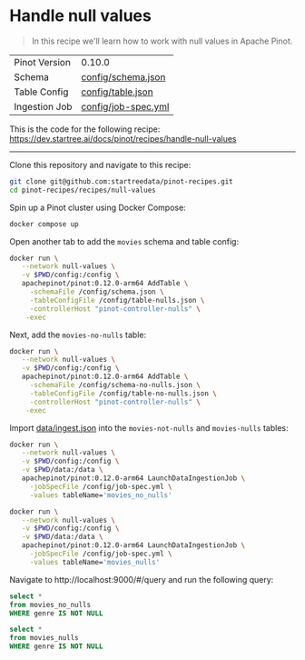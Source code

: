 # Handle null values

> In this recipe we'll learn how to work with null values in Apache Pinot.

<table>
  <tr>
    <td>Pinot Version</td>
    <td>0.10.0</td>
  </tr>
  <tr>
    <td>Schema</td>
    <td><a href="config/schema.json">config/schema.json</a></td>
  </tr>
    <tr>
    <td>Table Config</td>
    <td><a href="config/table.json">config/table.json</a></td>
  </tr>
      <tr>
    <td>Ingestion Job</td>
    <td><a href="config/job-spec.yml">config/job-spec.yml</a></td>
  </tr>
</table>

This is the code for the following recipe: https://dev.startree.ai/docs/pinot/recipes/handle-null-values


***

Clone this repository and navigate to this recipe:

```bash
git clone git@github.com:startreedata/pinot-recipes.git
cd pinot-recipes/recipes/null-values
```

Spin up a Pinot cluster using Docker Compose:

```bash
docker compose up
```

Open another tab to add the `movies` schema and table config:

```bash
docker run \
   --network null-values \
   -v $PWD/config:/config \
   apachepinot/pinot:0.12.0-arm64 AddTable \
     -schemaFile /config/schema.json \
     -tableConfigFile /config/table-nulls.json \
     -controllerHost "pinot-controller-nulls" \
    -exec
```

Next, add the `movies-no-nulls` table:

```bash
docker run \
   --network null-values \
   -v $PWD/config:/config \
   apachepinot/pinot:0.12.0-arm64 AddTable \
     -schemaFile /config/schema-no-nulls.json \
     -tableConfigFile /config/table-no-nulls.json \
     -controllerHost "pinot-controller-nulls" \
    -exec
```

Import [data/ingest.json](data/import.json) into the `movies-not-nulls` and `movies-nulls` tables:

```bash
docker run \
   --network null-values \
   -v $PWD/config:/config \
   -v $PWD/data:/data \
   apachepinot/pinot:0.12.0-arm64 LaunchDataIngestionJob \
     -jobSpecFile /config/job-spec.yml \
     -values tableName='movies_no_nulls'
```

```bash
docker run \
   --network null-values \
   -v $PWD/config:/config \
   -v $PWD/data:/data \
   apachepinot/pinot:0.12.0-arm64 LaunchDataIngestionJob \
     -jobSpecFile /config/job-spec.yml \
     -values tableName='movies_nulls'
```

Navigate to http://localhost:9000/#/query and run the following query:

```sql
select * 
from movies_no_nulls 
WHERE genre IS NOT NULL
```

```sql
select * 
from movies_nulls 
WHERE genre IS NOT NULL
```